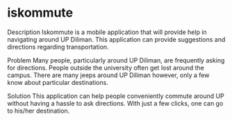 # iskommute

Description
Iskommute is a mobile application that will provide help in navigating around UP Diliman. This application can provide suggestions and directions regarding transportation. 

Problem
Many people, particularly around UP Diliman, are frequently asking for directions. People outside the university often get lost around the campus. There are many jeeps around UP Diliman however, only a few know about particular destinations. 

Solution
This application can help people conveniently commute around UP without having a hassle to  ask directions. With just a few clicks, one can go to his/her destination.
